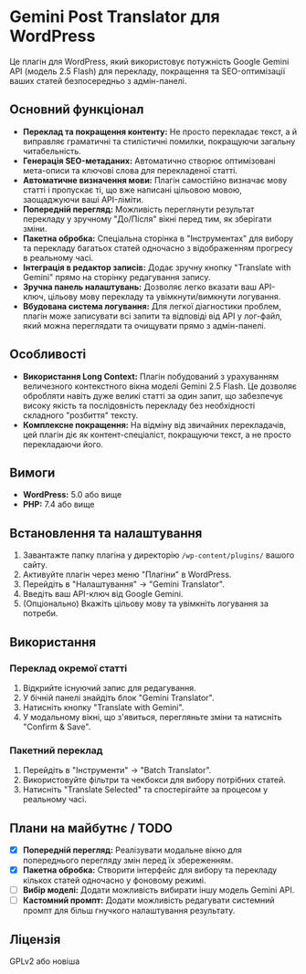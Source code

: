 # Gemini Post Translator для WordPress

Це плагін для WordPress, який використовує потужність Google Gemini API (модель 2.5 Flash) для перекладу, покращення та SEO-оптимізації ваших статей безпосередньо з адмін-панелі.

## Основний функціонал

*   **Переклад та покращення контенту:** Не просто перекладає текст, а й виправляє граматичні та стилістичні помилки, покращуючи загальну читабельність.
*   **Генерація SEO-метаданих:** Автоматично створює оптимізовані мета-описи та ключові слова для перекладеної статті.
*   **Автоматичне визначення мови:** Плагін самостійно визначає мову статті і пропускає ті, що вже написані цільовою мовою, заощаджуючи ваші API-ліміти.
*   **Попередній перегляд:** Можливість переглянути результат перекладу у зручному "До/Після" вікні перед тим, як зберігати зміни.
*   **Пакетна обробка:** Спеціальна сторінка в "Інструментах" для вибору та перекладу багатьох статей одночасно з відображенням прогресу в реальному часі.
*   **Інтеграція в редактор записів:** Додає зручну кнопку "Translate with Gemini" прямо на сторінку редагування запису.
*   **Зручна панель налаштувань:** Дозволяє легко вказати ваш API-ключ, цільову мову перекладу та увімкнути/вимкнути логування.
*   **Вбудована система логування:** Для легкої діагностики проблем, плагін може записувати всі запити та відповіді від API у лог-файл, який можна переглядати та очищувати прямо з адмін-панелі.

## Особливості

*   **Використання Long Context:** Плагін побудований з урахуванням величезного контекстного вікна моделі Gemini 2.5 Flash. Це дозволяє обробляти навіть дуже великі статті за один запит, що забезпечує високу якість та послідовність перекладу без необхідності складного "розбиття" тексту.
*   **Комплексне покращення:** На відміну від звичайних перекладачів, цей плагін діє як контент-спеціаліст, покращуючи текст, а не просто перекладаючи його.

## Вимоги

*   **WordPress:** 5.0 або вище
*   **PHP:** 7.4 або вище

## Встановлення та налаштування

1.  Завантажте папку плагіна у директорію `/wp-content/plugins/` вашого сайту.
2.  Активуйте плагін через меню "Плагіни" в WordPress.
3.  Перейдіть в "Налаштування" -> "Gemini Translator".
4.  Введіть ваш API-ключ від Google Gemini.
5.  (Опціонально) Вкажіть цільову мову та увімкніть логування за потреби.

## Використання

### Переклад окремої статті
1.  Відкрийте існуючий запис для редагування.
2.  У бічній панелі знайдіть блок "Gemini Translator".
3.  Натисніть кнопку "Translate with Gemini".
4.  У модальному вікні, що з'явиться, перегляньте зміни та натисніть "Confirm & Save".

### Пакетний переклад
1.  Перейдіть в "Інструменти" -> "Batch Translator".
2.  Використовуйте фільтри та чекбокси для вибору потрібних статей.
3.  Натисніть "Translate Selected" та спостерігайте за процесом у реальному часі.

## Плани на майбутнє / TODO

-   [x] **Попередній перегляд:** Реалізувати модальне вікно для попереднього перегляду змін перед їх збереженням.
-   [x] **Пакетна обробка:** Створити інтерфейс для вибору та перекладу кількох статей одночасно у фоновому режимі.
-   [ ] **Вибір моделі:** Додати можливість вибирати іншу модель Gemini API.
-   [ ] **Кастомний промпт:** Додати можливість редагувати системний промпт для більш гнучкого налаштування результату.

## Ліцензія

GPLv2 або новіша
